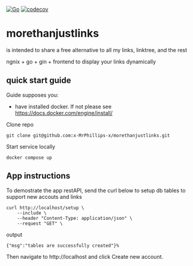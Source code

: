 [![Go](https://github.com/x-MrPhillips-x/morethanjustlinks/actions/workflows/go.yml/badge.svg)](https://github.com/x-MrPhillips-x/morethanjustlinks/actions/workflows/go.yml) [![codecov](https://codecov.io/gh/x-MrPhillips-x/morethanjustlinks/branch/main/graph/badge.svg?token=7YN9SBDGR1)](https://codecov.io/gh/x-MrPhillips-x/morethanjustlinks)

# morethanjustlinks
is intended to share a free alternative to all my links, linktree, and the rest

ngnix + go + gin + frontend to display your links dynamically

## quick start guide

Guide supposes you: 
- have installed docker. If not please see https://docs.docker.com/engine/install/

Clone repo
```
git clone git@github.com:x-MrPhillips-x/morethanjustlinks.git
```

Start service locally

```
docker compose up
```

## App instructions

To demostrate the app restAPI, send the curl below to setup db tables to support new accouts and links


```
curl http://localhost/setup \
    --include \
    --header "Content-Type: application/json" \
    --request "GET" \
```

output
```
{"msg":"tables are successfully created"}%
```

Then navigate to http://localhost and click Create new account.

